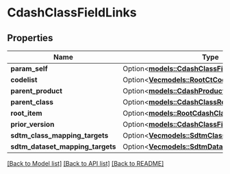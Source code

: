 # CdashClassFieldLinks

## Properties

Name | Type | Description | Notes
------------ | ------------- | ------------- | -------------
**param_self** | Option<[**models::CdashClassFieldRef**](CdashClassFieldRef.md)> |  | [optional]
**codelist** | Option<[**Vec<models::RootCtCodelistRefElement>**](RootCtCodelistRefElement.md)> |  | [optional]
**parent_product** | Option<[**models::CdashProductRef**](CdashProductRef.md)> |  | [optional]
**parent_class** | Option<[**models::CdashClassRef**](CdashClassRef.md)> |  | [optional]
**root_item** | Option<[**models::RootCdashClassFieldRef**](RootCdashClassFieldRef.md)> |  | [optional]
**prior_version** | Option<[**models::CdashClassFieldRef**](CdashClassFieldRef.md)> |  | [optional]
**sdtm_class_mapping_targets** | Option<[**Vec<models::SdtmClassVariableRefTarget>**](SdtmClassVariableRefTarget.md)> |  | [optional]
**sdtm_dataset_mapping_targets** | Option<[**Vec<models::SdtmDatasetVariableRefTarget>**](SdtmDatasetVariableRefTarget.md)> |  | [optional]

[[Back to Model list]](../README.md#documentation-for-models) [[Back to API list]](../README.md#documentation-for-api-endpoints) [[Back to README]](../README.md)


